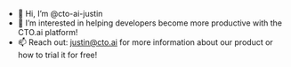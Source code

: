 - 👋 Hi, I’m @cto-ai-justin
- 👀 I’m interested in helping developers become more productive with the CTO.ai platform!
- 📫 Reach out: justin@cto.ai for more information about our product or how to trial it for free!

<!---
cto-ai-justin/cto-ai-justin is a ✨ special ✨ repository because its `README.md` (this file) appears on your GitHub profile.
You can click the Preview link to take a look at your changes.
--->
